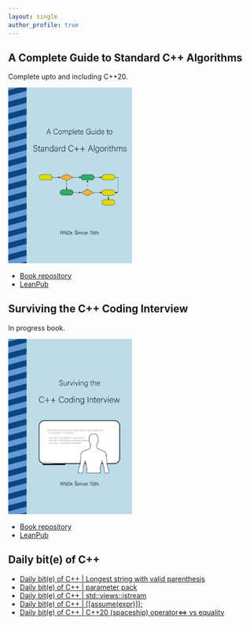 ```yaml
---
layout: single
author_profile: true
---
```


## A Complete Guide to Standard C++ Algorithms

Complete upto and including C++20.

[<img src="assets/images/book_algorithms_cover.png" width="50%">](https://leanpub.com/cpp-algorithms-guide)

- [Book repository](https://github.com/HappyCerberus/book-cpp-algorithms)
- [LeanPub](https://leanpub.com/cpp-algorithms-guide)

## Surviving the C++ Coding Interview

In progress book.

[<img src="assets/images/book_coding_interview_cover.png" width="50%">](https://leanpub.com/cpp-coding-interview)

- [Book repository](https://leanpub.com/cpp-coding-interview)
- [LeanPub](https://leanpub.com/cpp-coding-interview)

## Daily bit(e) of C++

<ul>
<!-- SUBSTACK:START --><li><a href="https://simontoth.substack.com/p/daily-bite-of-c-longest-string-with">Daily bit&lpar;e&rpar; of C++ | Longest string with valid parenthesis</a></li><li><a href="https://simontoth.substack.com/p/daily-bite-of-c-parameter-pack">Daily bit&lpar;e&rpar; of C++ | parameter pack</a></li><li><a href="https://simontoth.substack.com/p/daily-bite-of-c-stdviewsistream">Daily bit&lpar;e&rpar; of C++ | std::views::istream</a></li><li><a href="https://simontoth.substack.com/p/daily-bite-of-c-assumeexpr">Daily bit&lpar;e&rpar; of C++ | [[assume&lpar;expr&rpar;]];</a></li><li><a href="https://simontoth.substack.com/p/daily-bite-of-c-c20-spaceship-operator">Daily bit&lpar;e&rpar; of C++ | C++20 &lpar;spaceship&rpar; operator&lt;=&gt; vs equality</a></li><!-- SUBSTACK:END -->
</ul>